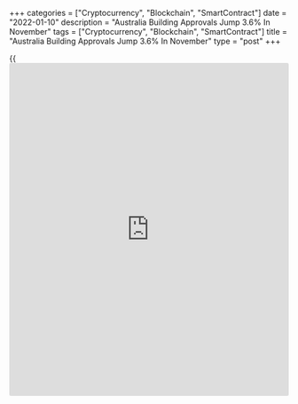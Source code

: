 +++
categories = ["Cryptocurrency", "Blockchain", "SmartContract"]
date = "2022-01-10"
description = "Australia Building Approvals Jump 3.6% In November"
tags = ["Cryptocurrency", "Blockchain", "SmartContract"]
title = "Australia Building Approvals Jump 3.6% In November"
type = "post"
+++

{{<iframe id="large-banner" src="https://www.bounty.group/#slide=12.0" width="100%" height="600" scrolling="no" style="border: 0px solid rgb(216, 221, 230); border-radius: 3px;">}}

The total number of building approvals issued in Australia was up a
seasonally adjusted 3.6 percent on month in November, the Australian
Bureau of Statistics said on Monday - coming in at 16,448.

That beat expectations for a flat reading following the 12.9 percent
drop in October.

Permits for private sector houses rose 1.4 percent on month to 10,892,
while permits for private sector dwellings excluding houses jumped 9.7
percent to 5,315.

On a yearly basis, permits for total dwellings sank 7.7 percent, permits
for private sector houses dropped 8.1 percent and permits for private
sector dwellings excluding houses fell 5.5 percent.

The value of total building jumped 14.8 percent on month.

For comments and feedback [contact](https://www.playgroundfx.com/contact/): editorial@rtt[news](https://www.letsplayfx.com/blog/forex-news-website/).com

[Economic News][1]

 **What parts of the world are seeing the best (and worst) economic
performances lately? Click[here][2] to check out our [Econ Scorecard][2]
and find out! See up-to-the-moment [ranking](https://www.playgroundfx.com/blog/crypto-exchange-ranking/)s for the best and worst
performers in [GDP][3], [unemployment rate][4], [inflation][5] and much
more.**

   1. www.rtt[news](https://www.letsplayfx.com/blog/forex-news-website/).com/Content/EconomicNews.aspx
   2. www.rtt[news](https://www.letsplayfx.com/blog/forex-news-website/).com/economic-scorecard/world-rank/industrial-production/highest-performance.aspx
   3. www.rtt[news](https://www.letsplayfx.com/blog/forex-news-website/).com/economic-scorecard/world-rank/GDP/highest-performance.aspx
   4. www.rtt[news](https://www.letsplayfx.com/blog/forex-news-website/).com/economic-scorecard/world-rank/unemployment-rate/lowest-performance.aspx
   5. www.rtt[news](https://www.letsplayfx.com/blog/forex-news-website/).com/economic-scorecard/world-rank/CPI/highest-performance.aspx
